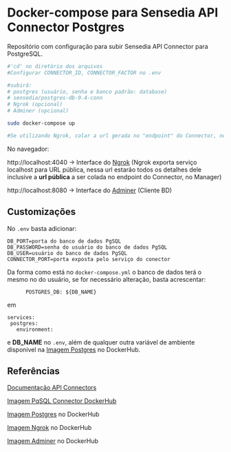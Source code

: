 # Docker-compose para Sensedia API Connector Postgres

Repositório com configuração para subir Sensedia API Connector para PostgreSQL.

```sh
#'cd' no diretório dos arquivos
#Configurar CONNECTOR_ID, CONNECTOR_FACTOR no .env

#subirá: 
# postgres (usuário, senha e banco padrão: database)
# sensedia/postgres-db-9.4-conn
# Ngrok (opcional)
# Adminer (opcional)

sudo docker-compose up 

#Se utilizando Ngrok, colar a url gerada no "endpoint" do Connector, no Manager.
```
No navegador:

http://localhost:4040 -> Interface do [Ngrok](https://ngrok.com/) (Ngrok exporta serviço localhost para URL pública, nessa url estarão todos os detalhes dele inclusive a **url pública** a ser colada no endpoint do Connector, no Manager)

http://localhost:8080 -> Interface do [Adminer](https://www.adminer.org/) (Cliente BD)

## Customizações
No ```.env``` basta adicionar:

```
DB_PORT=porta do banco de dados PgSQL
DB_PASSWORD=senha do usuário do banco de dados PgSQL
DB_USER=usuário do banco de dados PgSQL
CONNECTOR_PORT=porta exposta pelo serviço do conector
```

Da forma como está no ```docker-compose.yml``` o banco de dados terá o mesmo no do usuário, se for necessário alteração, basta acrescentar:

```
      POSTGRES_DB: ${DB_NAME}
```
 em 
 
 ```
 services: 
  postgres:
    environment:
 ```
 e **DB_NAME** no ```.env```, além de qualquer outra variável de ambiente disponível na [Imagem Postgres](https://hub.docker.com/_/postgres) no DockerHub.

## Referências
[Documentação API Connectors](https://help.v3.apisuite.sensedia.com/pt/api-platform-guide/4.3.x.x/api-connectors/api-connectors.html)

[Imagem PqSQL Connector DockerHub](https://hub.docker.com/r/sensedia/postgres-db-9.4-conn)

[Imagem Postgres](https://hub.docker.com/_/postgres) no DockerHub

[Imagem Ngrok](https://hub.docker.com/r/wernight/ngrok) no DockerHub

[Imagem Adminer](https://hub.docker.com/_/adminer) no DockerHub

